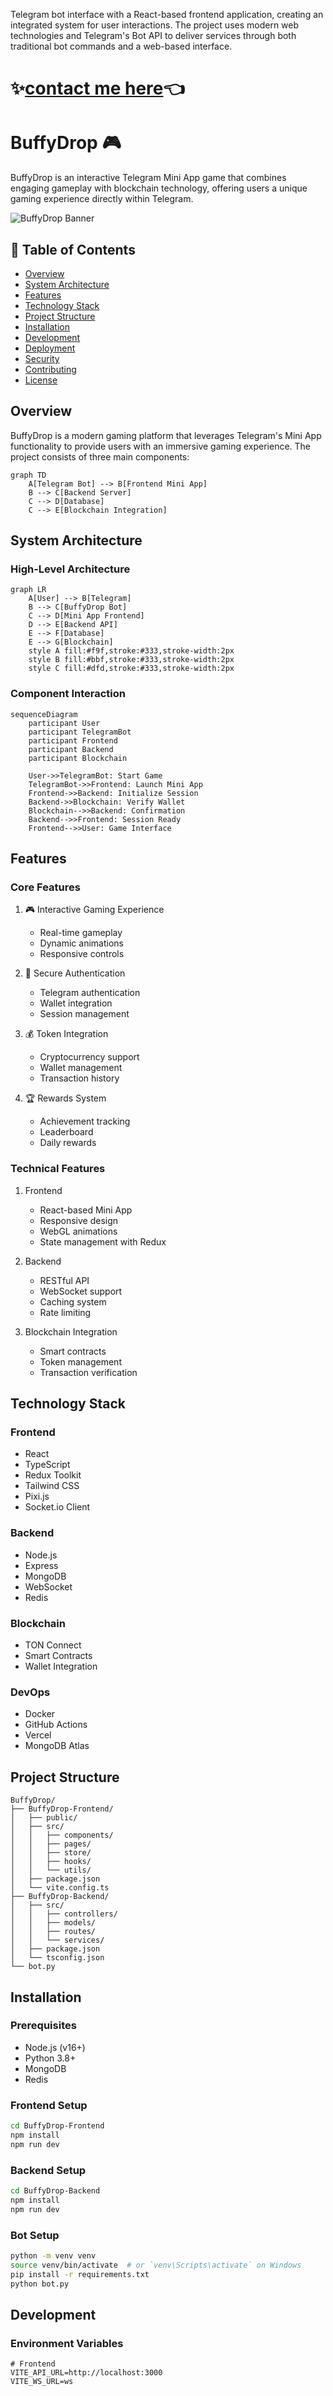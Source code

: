 Telegram bot interface with a React-based frontend application, creating an integrated system for user interactions. The project uses modern web technologies and Telegram's Bot API to deliver services through both traditional bot commands and a web-based interface.

# ✨[contact me here](https://t.me/blockchainDeveloper_Ben)👈
# BuffyDrop 🎮

BuffyDrop is an interactive Telegram Mini App game that combines engaging gameplay with blockchain technology, offering users a unique gaming experience directly within Telegram.

![BuffyDrop Banner](./docs/banner.png)

## 📑 Table of Contents

- [Overview](#overview)
- [System Architecture](#system-architecture)
- [Features](#features)
- [Technology Stack](#technology-stack)
- [Project Structure](#project-structure)
- [Installation](#installation)
- [Development](#development)
- [Deployment](#deployment)
- [Security](#security)
- [Contributing](#contributing)
- [License](#license)

## Overview

BuffyDrop is a modern gaming platform that leverages Telegram's Mini App functionality to provide users with an immersive gaming experience. The project consists of three main components:

```mermaid
graph TD
    A[Telegram Bot] --> B[Frontend Mini App]
    B --> C[Backend Server]
    C --> D[Database]
    C --> E[Blockchain Integration]
```

## System Architecture

### High-Level Architecture

```mermaid
graph LR
    A[User] --> B[Telegram]
    B --> C[BuffyDrop Bot]
    C --> D[Mini App Frontend]
    D --> E[Backend API]
    E --> F[Database]
    E --> G[Blockchain]
    style A fill:#f9f,stroke:#333,stroke-width:2px
    style B fill:#bbf,stroke:#333,stroke-width:2px
    style C fill:#dfd,stroke:#333,stroke-width:2px
```

### Component Interaction

```mermaid
sequenceDiagram
    participant User
    participant TelegramBot
    participant Frontend
    participant Backend
    participant Blockchain

    User->>TelegramBot: Start Game
    TelegramBot->>Frontend: Launch Mini App
    Frontend->>Backend: Initialize Session
    Backend->>Blockchain: Verify Wallet
    Blockchain-->>Backend: Confirmation
    Backend-->>Frontend: Session Ready
    Frontend-->>User: Game Interface
```

## Features

### Core Features

1. 🎮 Interactive Gaming Experience
   - Real-time gameplay
   - Dynamic animations
   - Responsive controls

2. 🔐 Secure Authentication
   - Telegram authentication
   - Wallet integration
   - Session management

3. 💰 Token Integration
   - Cryptocurrency support
   - Wallet management
   - Transaction history

4. 🏆 Rewards System
   - Achievement tracking
   - Leaderboard
   - Daily rewards

### Technical Features

1. Frontend
   - React-based Mini App
   - Responsive design
   - WebGL animations
   - State management with Redux

2. Backend
   - RESTful API
   - WebSocket support
   - Caching system
   - Rate limiting

3. Blockchain Integration
   - Smart contracts
   - Token management
   - Transaction verification

## Technology Stack

### Frontend
- React
- TypeScript
- Redux Toolkit
- Tailwind CSS
- Pixi.js
- Socket.io Client

### Backend
- Node.js
- Express
- MongoDB
- WebSocket
- Redis

### Blockchain
- TON Connect
- Smart Contracts
- Wallet Integration

### DevOps
- Docker
- GitHub Actions
- Vercel
- MongoDB Atlas

## Project Structure

```
BuffyDrop/
├── BuffyDrop-Frontend/
│   ├── public/
│   ├── src/
│   │   ├── components/
│   │   ├── pages/
│   │   ├── store/
│   │   ├── hooks/
│   │   └── utils/
│   ├── package.json
│   └── vite.config.ts
├── BuffyDrop-Backend/
│   ├── src/
│   │   ├── controllers/
│   │   ├── models/
│   │   ├── routes/
│   │   └── services/
│   ├── package.json
│   └── tsconfig.json
└── bot.py
```

## Installation

### Prerequisites

- Node.js (v16+)
- Python 3.8+
- MongoDB
- Redis

### Frontend Setup

```bash
cd BuffyDrop-Frontend
npm install
npm run dev
```

### Backend Setup

```bash
cd BuffyDrop-Backend
npm install
npm run dev
```

### Bot Setup

```bash
python -m venv venv
source venv/bin/activate  # or `venv\Scripts\activate` on Windows
pip install -r requirements.txt
python bot.py
```

## Development

### Environment Variables

```env
# Frontend
VITE_API_URL=http://localhost:3000
VITE_WS_URL=ws
